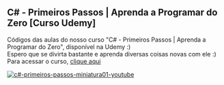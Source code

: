 <h2>C# - Primeiros Passos | Aprenda a Programar do Zero [Curso Udemy]</h2>
Códigos das aulas do nosso curso "C# - Primeiros Passos | Aprenda a Programar do Zero", disponível na Udemy :)
<br>
Espero que se divirta bastante e aprenda diversas coisas novas com ele :)
<br>
Para acessar o curso, <a href="https://www.udemy.com/course/draft/5096268/?referralCode=3544523C9D81CABFC726">clique aqui</a>
<br>


<a href="https://www.udemy.com/course/draft/5096268/?referralCode=3544523C9D81CABFC726">![c#-primeiros-passos-miniatura01-youtube](https://user-images.githubusercontent.com/102618272/218573240-817b292f-8c81-42e8-bb8a-c65ffa148a71.png)</a>
